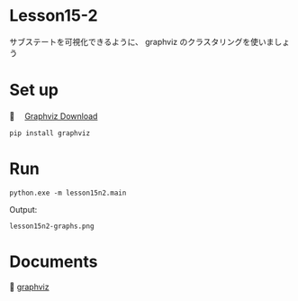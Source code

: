 # Lesson15-2

サブステートを可視化できるように、 graphviz のクラスタリングを使いましょう  

# Set up

📖 　[Graphviz Download](https://graphviz.org/download/)

```shell
pip install graphviz
```

# Run

```shell
python.exe -m lesson15n2.main
```

Output:  

`lesson15n2-graphs.png`  

# Documents

📖 [graphviz](https://graphviz.readthedocs.io/en/stable/index.html)  
